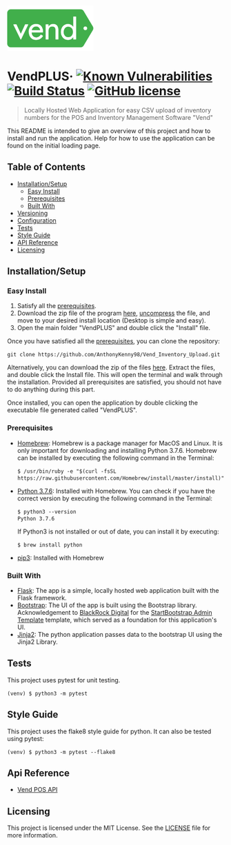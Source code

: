 <img src="img/vend.png" alt="project logo image" width="200"/>

# VendPLUS&middot; [![Known Vulnerabilities](https://snyk.io/test/github/AnthonyKenny98/Vend_Inventory_Upload/badge.svg?targetFile=src/requirements.txt)](https://snyk.io/test/github/AnthonyKenny98/Vend_Inventory_Upload?targetFile=src/requirements.txt) [![Build Status](https://travis-ci.org/AnthonyKenny98/Vend_Inventory_Upload.svg?branch=master)](https://travis-ci.org/AnthonyKenny98/Vend_Inventory_Upload) [![GitHub license](https://img.shields.io/badge/license-MIT-blue.svg?style=flat-square)](https://github.com/AnthonyKenny98/Vend_Inventory_Upload/blob/master/LICENSE)
> Locally Hosted Web Application for easy CSV upload of inventory numbers for the POS and Inventory Management Software "Vend"

This README is intended to give an overview of this project and how to install and run the application. Help for how to use the application can be found on the initial loading page.


## Table of Contents

+ [Installation/Setup](#setup)
  + [Easy Install](#easy)
  + [Prerequisites](#prereq)
  + [Built With](#builtwith)
+ [Versioning](#version)
+ [Configuration](#config)
+ [Tests](#tests)
+ [Style Guide](#style)
+ [API Reference](#api)
+ [Licensing](#license)

## <a name="setup"></a>Installation/Setup

### <a name="easy"></a>Easy Install

1. Satisfy all the [prerequisites](#prereq).
2. Download the zip file of the program [here](https://github.com/AnthonyKenny98/Vend_Inventory_Upload/archive/master.zip), [uncompress](https://support.apple.com/en-au/guide/mac-help/mchlp2528/mac) the file, and move to your desired install location (Desktop is simple and easy).
3. Open the main folder "VendPLUS" and double click the "Install" file.


Once you have satisfied all the [prerequisites](#prereq), you can clone the repository:

```shell
git clone https://github.com/AnthonyKenny98/Vend_Inventory_Upload.git
```
Alternatively, you can download the zip of the files [here](https://github.com/AnthonyKenny98/Vend_Inventory_Upload/archive/master.zip).
Extract the files, and double click the Install file. This will open the terminal and walk through the installation. Provided all prerequisites are satisfied, you should not have to do anything during this part.

Once installed, you can open the application by double clicking the executable file generated called "VendPLUS".

### <a name="prereq"></a>Prerequisites
+ [Homebrew](https://brew.sh/#install): Homebrew is a package manager for MacOS and Linux. It is only important for downloading and installing Python 3.7.6. Homebrew can be installed by executing the following command in the Terminal:

  ```shell
  $ /usr/bin/ruby -e "$(curl -fsSL https://raw.githubusercontent.com/Homebrew/install/master/install)"
  ```
+ [Python 3.7.6](https://www.python.org/downloads/release/python-376/): Installed with Homebrew. You can check if you have the correct version by executing the following command in the Terminal:

  ```shell
  $ python3 --version
  Python 3.7.6
  ```
  
  If Python3 is not installed or out of date, you can install it by executing:
  ```shell
  $ brew install python
  ```

+ [pip3](https://pip.pypa.io/en/stable/): Installed with Homebrew

### <a name="builtwith"> </a>Built With
+ [Flask](http://flask.palletsprojects.com/en/1.1.x/): The app is a simple, locally hosted web application built with the Flask framework.
+ [Bootstrap](https://getbootstrap.com/): The UI of the app is built using the Bootstrap library. Acknowledgement to [BlackRock Digital](https://github.com/BlackrockDigital) for the [StartBootstrap Admin Template](https://github.com/BlackrockDigital/startbootstrap-sb-admin) template, which served as a foundation for this application's UI.
+ [Jinja2](https://jinja.palletsprojects.com/en/2.10.x/): The python application passes data to the bootstrap UI using the Jinja2 Library.

## <a name="tests"></a>Tests

This project uses pytest for unit testing.

```shell
(venv) $ python3 -m pytest
```

## <a name="style"></a>Style Guide

This project uses the flake8 style guide for python. It can also be tested using pytest:

```shell
(venv) $ python3 -m pytest --flake8
```

## <a name="api"></a>Api Reference

+ [Vend POS API](https://docs.vendhq.com/)

## <a name="license"></a>Licensing

This project is licensed under the MIT License.  See the [LICENSE](LICENSE) file for more information.
